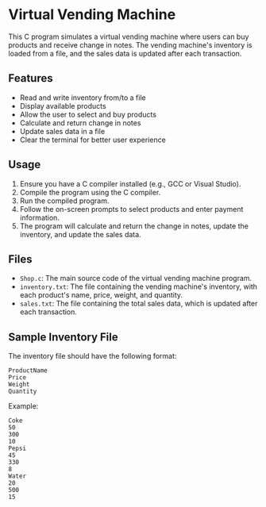 # Virtual Vending Machine

This C program simulates a virtual vending machine where users can buy products and receive change in notes. The vending machine's inventory is loaded from a file, and the sales data is updated after each transaction.

## Features

- Read and write inventory from/to a file
- Display available products
- Allow the user to select and buy products
- Calculate and return change in notes
- Update sales data in a file
- Clear the terminal for better user experience

## Usage

1. Ensure you have a C compiler installed (e.g., GCC or Visual Studio).
2. Compile the program using the C compiler.
3. Run the compiled program.
4. Follow the on-screen prompts to select products and enter payment information.
5. The program will calculate and return the change in notes, update the inventory, and update the sales data.

## Files

- `Shop.c`: The main source code of the virtual vending machine program.
- `inventory.txt`: The file containing the vending machine's inventory, with each product's name, price, weight, and quantity.
- `sales.txt`: The file containing the total sales data, which is updated after each transaction.

## Sample Inventory File

The inventory file should have the following format:

```
ProductName
Price
Weight
Quantity
```

Example:

```
Coke
50
300
10
Pepsi
45
330
8
Water
20
500
15
```

